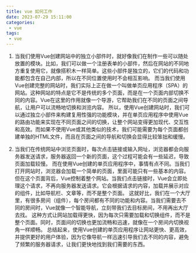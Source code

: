```yaml
---
title: vue 如何工作
date: 2023-07-29 15:11:00
categories:
 - vue
tags:
 - vue
---
```


1. 当我们使用Vue创建网站中的独立小部件时，就好像我们在制作一些可以随处放置的模块。比如，我们可以做一个注册表单的小部件，然后在网站的不同地方重复使用它，就像搭积木一样简单。这些小部件是独立的，它们的代码和功能都包含在自己内部，所以在不同位置使用时不会相互影响。
而当我们使用Vue创建完整的网站时，我们实际上正在做一个叫做单页应用程序（SPA）的网站。这种网站的特点是它不是传统的多个页面，而是在一个页面内部切换不同的内容。Vue在这里的作用就像一个导游，它帮助我们在不同的页面之间导航，让用户可以流畅地切换和浏览内容。
所以，使用Vue创建网站时，我们可以通过独立小部件来构建复用性强的功能模块，并在单页应用程序中使用Vue的路由功能来实现在不同页面之间的切换，让整个网站变得更加现代、交互性和高效。而如果不使用Vue或其他类似的技术，我们可能需要为每个页面都创建单独的HTML文件，而且在页面之间的导航和切换会显得比较笨拙和缓慢。

2. 当我们在传统网站中浏览页面时，每次点击链接或输入网址，浏览器都会向服务器发送请求，服务器返回一个新的页面，这个过程可能会有一些延迟，导致页面加载较慢。
而在使用Vue创建的单页应用程序中，事情有点不同。当我们打开网站时，浏览器会加载一个简单的页面，里面可能只有一些基本的内容。但在这个页面背后，Vue控制着整个网站。当我们点击链接时，Vue会立即处理这个请求，不再向服务器发送请求。它会根据请求的内容，加载并展示对应的组件，比如导航栏、文章等，而不是整个页面。
这就好比，我们在一个大厅里，有很多房间（组件），每个房间都有不同的功能和内容。当我们需要去不同的房间时，Vue就像一个智能导航，立刻带我们去目标房间，不用再出大厅去找。
这种方式让网站加载得更快，因为每次只需要加载和切换组件，而不是整个页面。同时，页面间的切换也更加流畅和迅速，就像在一个房间内切换视角一样顺畅。
总结起来，使用Vue创建的单页应用程序让网站更快、更高效，并提供更好的用户体验，因为它像导航一样迅速引导我们去不同的内容，避免了频繁的服务器请求，让我们更快地找到我们需要的东西。